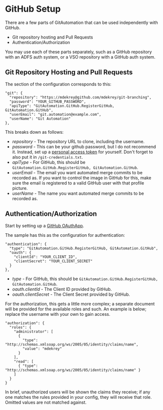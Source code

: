 # GitHub Setup

There are a few parts of GitAutomation that can be used independently with
GitHub.

* Git repository hosting and Pull Requests
* Authentication/Authorization

You may use each of these parts separately, such as a GitHub repository with an
ADFS auth system, or a VSO repository with a GitHub auth system.

## Git Repository Hosting and Pull Requests

The section of the configuration corresponds to this:

    "git": {
      "repository": "https://mdekrey@github.com/mdekrey/git-branching",
      "password": "YOUR_GITHUB_PASSWORD",
      "apiType": "GitAutomation.GitHub.RegisterGitHub, GitAutomation.GitHub",
      "userEmail": "git.automation@example.com",
      "userName": "Git Automation"
    },

This breaks down as follows:

* *repository* - The repository URL to clone, including the username.
* *password* - This can be your github password, but I do not recommend it.
  Instead, set up a [personal access token](https://github.com/settings/tokens)
  for yourself. Don't forget to also put it in `/git-credentials.txt`.
* *apiType* - For GitHub, this should be `GitAutomation.GitHub.RegisterGitHub,
  GitAutomation.GitHub`.
* *userEmail* - The email you want automated merge commits to be recorded as. If
  you want to control the image in GitHub for this, make sure the email is
  registered to a valid GitHub user with that profile picture.
* *userName* - The name you want automated merge commits to be recorded as.

## Authentication/Authorization

Start by setting up a [GitHub OAuthApp](https://github.com/settings/developers).

The sample has this as the configuration for authentication:

    "authentication": {
      "type": "GitAutomation.GitHub.RegisterGitHub, GitAutomation.GitHub",
      "oauth": {
        "clientId": "YOUR_CLIENT_ID",
        "clientSecret": "YOUR_CLIENT_SECRET"
      }
    },

* *type* - For GitHub, this should be `GitAutomation.GitHub.RegisterGitHub,
  GitAutomation.GitHub`.
* *oauth.clientId* - The Client ID provided by GitHub.
* *oauth.clientSecret* - The Client Secret provided by GitHub.

For the authorization, this gets a little more complex; a separate document will
be provided for the available roles and such. An example is below; replace the
username with your own to gain access.

    "authorization": {
      "roles": {
        "administrator": [
          {
            "type": "http://schemas.xmlsoap.org/ws/2005/05/identity/claims/name",
            "value": "mdekrey"
          }
        ],
        "read": [
          { "type": "http://schemas.xmlsoap.org/ws/2005/05/identity/claims/name" }
        ]
      }
    }

In brief, unauthorized users will be shown the claims they receive; if any one
matches the rules provided in your config, they will receive that role. Omitted
values are not matched against.

